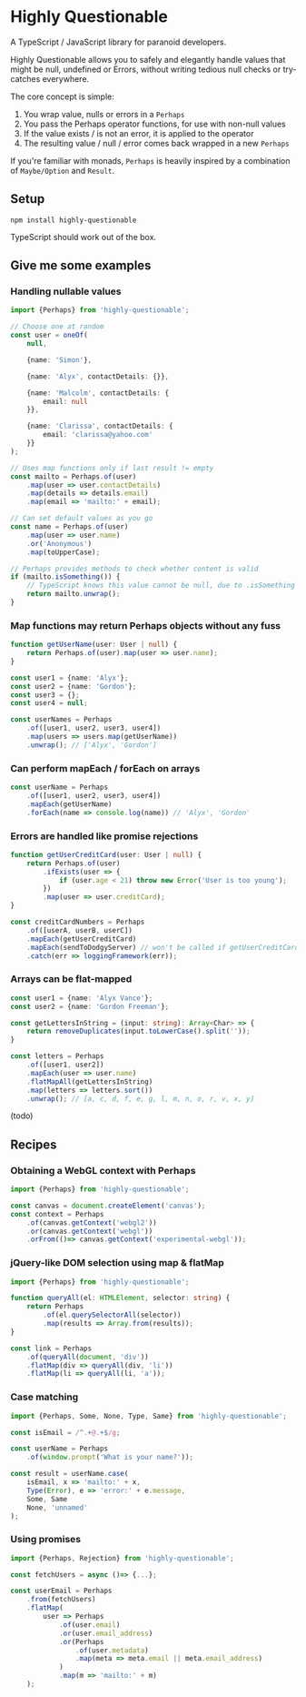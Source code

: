 # Highly Questionable

A TypeScript / JavaScript library for paranoid developers.

Highly Questionable allows you to safely and elegantly handle values that might be null, undefined or Errors, without writing tedious null checks or try-catches everywhere.

The core concept is simple:

1. You wrap value, nulls or errors in a `Perhaps`
2. You pass the Perhaps operator functions, for use with non-null values
3. If the value exists / is not an error, it is applied to the operator
4. The resulting value / null / error comes back wrapped in a new `Perhaps`

If you're familiar with monads, `Perhaps` is heavily inspired by a combination of `Maybe/Option` and `Result`.

## Setup

```
npm install highly-questionable
```

TypeScript should work out of the box.

## Give me some examples

### Handling nullable values

```typescript
import {Perhaps} from 'highly-questionable';

// Choose one at random
const user = oneOf(
    null,

    {name: 'Simon'},

    {name: 'Alyx', contactDetails: {}},

    {name: 'Malcolm', contactDetails: {
        email: null
    }},

    {name: 'Clarissa', contactDetails: {
        email: 'clarissa@yahoo.com'
    }}
);

// Uses map functions only if last result != empty
const mailto = Perhaps.of(user)
    .map(user => user.contactDetails)
    .map(details => details.email)
    .map(email => 'mailto:' + email);

// Can set default values as you go
const name = Perhaps.of(user)
    .map(user => user.name)
    .or('Anonymous')
    .map(toUpperCase);

// Perhaps provides methods to check whether content is valid
if (mailto.isSomething()) {
    // TypeScript knows this value cannot be null, due to .isSomething type guard
    return mailto.unwrap();
}
```

### Map functions may return Perhaps objects without any fuss

```typescript
function getUserName(user: User | null) {
    return Perhaps.of(user).map(user => user.name);
}

const user1 = {name: 'Alyx'};
const user2 = {name: 'Gordon'};
const user3 = {};
const user4 = null;

const userNames = Perhaps
    .of([user1, user2, user3, user4])
    .map(users => users.map(getUserName))
    .unwrap(); // ['Alyx', 'Gordon']
```

### Can perform mapEach / forEach on arrays

```typescript
const userName = Perhaps
    .of([user1, user2, user3, user4])
    .mapEach(getUserName)
    .forEach(name => console.log(name)) // 'Alyx', 'Gordon'
```

### Errors are handled like promise rejections

```typescript
function getUserCreditCard(user: User | null) {
    return Perhaps.of(user)
        .ifExists(user => {
            if (user.age < 21) throw new Error('User is too young');
        })
        .map(user => user.creditCard);
}

const creditCardNumbers = Perhaps
    .of([userA, userB, userC])
    .mapEach(getUserCreditCard)
    .mapEach(sendToDodgyServer) // won't be called if getUserCreditCard throws errors
    .catch(err => loggingFramework(err));
```

### Arrays can be flat-mapped

```typescript
const user1 = {name: 'Alyx Vance'};
const user2 = {name: 'Gordon Freeman'};

const getLettersInString = (input: string): Array<Char> => {
    return removeDuplicates(input.toLowerCase().split(''));
}

const letters = Perhaps
    .of([user1, user2])
    .mapEach(user => user.name)
    .flatMapAll(getLettersInString)
    .map(letters => letters.sort())
    .unwrap(); // [a, c, d, f, e, g, l, m, n, o, r, v, x, y]

```


(todo)

## Recipes

### Obtaining a WebGL context with Perhaps

```typescript
import {Perhaps} from 'highly-questionable';

const canvas = document.createElement('canvas');
const context = Perhaps
    .of(canvas.getContext('webgl2'))
    .or(canvas.getContext('webgl'))
    .orFrom(()=> canvas.getContext('experimental-webgl'));
```

### jQuery-like DOM selection using map & flatMap

```typescript
import {Perhaps} from 'highly-questionable';

function queryAll(el: HTMLElement, selector: string) {
    return Perhaps
        .of(el.querySelectorAll(selector))
        .map(results => Array.from(results));
}

const link = Perhaps
    .of(queryAll(document, 'div'))
    .flatMap(div => queryAll(div, 'li'))
    .flatMap(li => queryAll(li, 'a'));
```

### Case matching

```typescript
import {Perhaps, Some, None, Type, Same} from 'highly-questionable';

const isEmail = /^.+@.+$/g;

const userName = Perhaps
    .of(window.prompt('What is your name?'));

const result = userName.case(
    isEmail, x => 'mailto:' + x,
    Type(Error), e => 'error:' + e.message,
    Some, Same
    None, 'unnamed'
);
```

### Using promises

```typescript
import {Perhaps, Rejection} from 'highly-questionable';

const fetchUsers = async ()=> {...};

const userEmail = Perhaps
    .from(fetchUsers)
    .flatMap(
        user => Perhaps
            .of(user.email)
            .or(user.email_address)
            .or(Perhaps
                .of(user.metadata)
                .map(meta => meta.email || meta.email_address)
            )
            .map(m => 'mailto:' + m)
    );
```